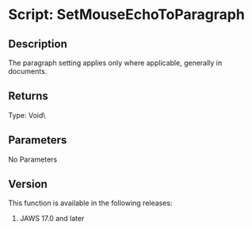 # Script: SetMouseEchoToParagraph

## Description

The paragraph setting applies only where applicable, generally in
documents.

## Returns

Type: Void\

## Parameters

No Parameters

## Version

This function is available in the following releases:

1.  JAWS 17.0 and later
